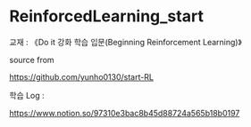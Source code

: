 # ReinforcedLearning_start

교재 : 《Do it 강화 학습 입문(Beginning Reinforcement Learning)》

source from

https://github.com/yunho0130/start-RL

학습 Log :

https://www.notion.so/97310e3bac8b45d88724a565b18b0197